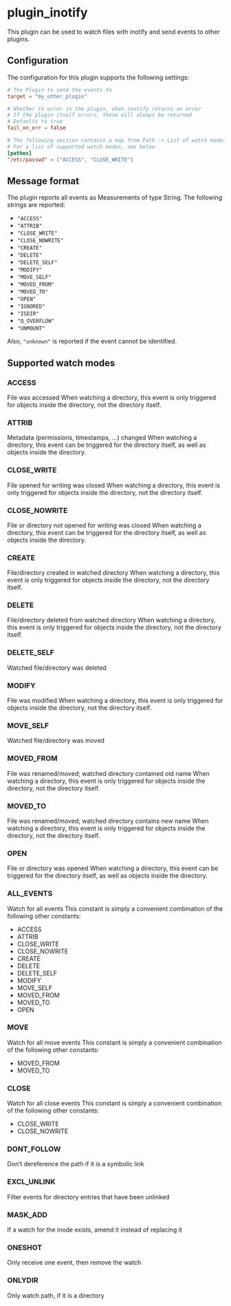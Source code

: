 # plugin_inotify

This plugin can be used to watch files with inotify and send events to other
plugins.


## Configuration

The configuration for this plugin supports the following settings:

```toml
# The Plugin to send the events to
target = "my_other_plugin"

# Whether to error in the plugin, when inotify returns an error
# If the plugin itself errors, these will always be returned
# Defaults to true
fail_on_err = false

# The following section contains a map from Path -> List of watch modes
# For a list of supported watch modes, see below
[pathes]
"/etc/passwd" = ["ACCESS", "CLOSE_WRITE"]
```

## Message format

The plugin reports all events as Measurements of type String.
The following strings are reported:

* `"ACCESS"`
* `"ATTRIB"`
* `"CLOSE_WRITE"`
* `"CLOSE_NOWRITE"`
* `"CREATE"`
* `"DELETE"`
* `"DELETE_SELF"`
* `"MODIFY"`
* `"MOVE_SELF"`
* `"MOVED_FROM"`
* `"MOVED_TO"`
* `"OPEN"`
* `"IGNORED"`
* `"ISDIR"`
* `"Q_OVERFLOW"`
* `"UNMOUNT"`

Also, `"unknown"` is reported if the event cannot be identified.


## Supported watch modes

### ACCESS

File was accessed
When watching a directory, this event is only triggered for objects inside the directory,
not the directory itself.


### ATTRIB

Metadata (permissions, timestamps, …) changed
When watching a directory, this event can be triggered for the directory itself,
as well as objects inside the directory.


### CLOSE_WRITE

File opened for writing was closed
When watching a directory, this event is only triggered for objects inside the
directory, not the directory itself.


### CLOSE_NOWRITE

File or directory not opened for writing was closed
When watching a directory, this event can be triggered for the directory itself,
as well as objects inside the directory.


### CREATE

File/directory created in watched directory
When watching a directory, this event is only triggered for objects inside the
directory, not the directory itself.


### DELETE

File/directory deleted from watched directory
When watching a directory, this event is only triggered for objects inside the
directory, not the directory itself.


### DELETE_SELF

Watched file/directory was deleted


### MODIFY

File was modified
When watching a directory, this event is only triggered for objects inside the
directory, not the directory itself.


### MOVE_SELF

Watched file/directory was moved


### MOVED_FROM

File was renamed/moved; watched directory contained old name
When watching a directory, this event is only triggered for objects inside the
directory, not the directory itself.


### MOVED_TO

File was renamed/moved; watched directory contains new name
When watching a directory, this event is only triggered for objects inside the
directory, not the directory itself.


### OPEN

File or directory was opened
When watching a directory, this event can be triggered for the directory itself,
as well as objects inside the directory.


### ALL_EVENTS

Watch for all events
This constant is simply a convenient combination of the following other
constants:

* ACCESS
* ATTRIB
* CLOSE_WRITE
* CLOSE_NOWRITE
* CREATE
* DELETE
* DELETE_SELF
* MODIFY
* MOVE_SELF
* MOVED_FROM
* MOVED_TO
* OPEN


### MOVE

Watch for all move events
This constant is simply a convenient combination of the following other
constants:

* MOVED_FROM
* MOVED_TO


### CLOSE

Watch for all close events
This constant is simply a convenient combination of the following other
constants:

* CLOSE_WRITE
* CLOSE_NOWRITE


### DONT_FOLLOW

Don’t dereference the path if it is a symbolic link


### EXCL_UNLINK

Filter events for directory entries that have been unlinked


### MASK_ADD

If a watch for the inode exists, amend it instead of replacing it


### ONESHOT

Only receive one event, then remove the watch


### ONLYDIR

Only watch path, if it is a directory


